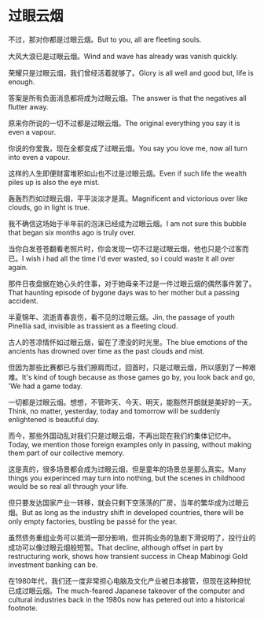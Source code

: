 # 过眼云烟

<p><span class="chinese">不过，那对你都是过眼云烟。</span><span class="english">But to you, all are fleeting souls.</span></p>

<p><span class="chinese">大风大浪已是过眼云烟。</span><span class="english">Wind and wave has already was vanish quickly.</span></p>

<p><span class="chinese">荣耀只是过眼云烟，我们曾经活着就够了。</span><span class="english">Glory is all well and good but, life is enough.</span></p>

<p><span class="chinese">答案是所有负面消息都将成为过眼云烟。</span><span class="english">The answer is that the negatives all flutter away.</span></p>

<p><span class="chinese">原来你所说的一切不过都是过眼云烟。</span><span class="english">The original everything you say it is even a vapour.</span></p>

<p><span class="chinese">你说的你爱我，现在全都变成了过眼云烟。</span><span class="english">You say you love me, now all turn into even a vapour.</span></p>

<p><span class="chinese">这样的人生即便财富堆积如山也不过是过眼云烟。</span><span class="english">Even if such life the wealth piles up is also the eye mist.</span></p>

<p><span class="chinese">轰轰烈烈如过眼云烟，平平淡淡才是真。</span><span class="english">Magnificent and victorious over like clouds, go in light is true.</span></p>

<p><span class="chinese">我不确信这场始于半年前的泡沫已经成为过眼云烟。</span><span class="english">I am not sure this bubble that began six months ago is truly over.</span></p>

<p><span class="chinese">当你白发苍苍翻看老照片时，你会发现一切不过是过眼云烟，他也只是个过客而已。</span><span class="english">I wish i had all the time i'd ever wasted, so i could waste it all over again.</span></p>

<p><span class="chinese">那件日夜盘据在她心头的住事，对于她母亲不过是一件过眼云烟的偶然事件罢了。</span><span class="english">That haunting episode of bygone days was to her mother but a passing accident.</span></p>

<p><span class="chinese">半夏锦年、流逝青春哀伤，看不见的过眼云烟。</span><span class="english">Jin, the passage of youth Pinellia sad, invisible as trassient as a fleeting cloud.</span></p>

<p><span class="chinese">古人的苍凉情怀如过眼云烟，留在了湮没的时光里。</span><span class="english">The blue emotions of the ancients has drowned over time as the past clouds and mist.</span></p>

<p><span class="chinese">但因为那些比赛都已与我们擦肩而过，回首时，只是过眼云烟，所以感到了一种艰难。</span><span class="english">It's kind of tough because as those games go by, you look back and go, 'We had a game today.</span></p>

<p><span class="chinese">一切都是过眼云烟。想想，不管昨天、今天、明天，能豁然开朗就是美好的一天。</span><span class="english">Think, no matter, yesterday, today and tomorrow will be suddenly enlightened is beautiful day.</span></p>

<p><span class="chinese">而今，那些外国动乱对我们只是过眼云烟，不再出现在我们的集体记忆中。</span><span class="english">Today, we mention those foreign examples only in passing, without making them part of our collective memory.</span></p>

<p><span class="chinese">这是真的，很多场景都会成为过眼云烟，但是童年的场景总是那么真实。</span><span class="english">Many things you experinced may turn into nothing, but the scenes in childhood would be so real all through your life.</span></p>

<p><span class="chinese">但只要发达国家产业一转移，就会只剩下空荡荡的厂房，当年的繁华成为过眼云烟。</span><span class="english">But as long as the industry shift in developed countries, there will be only empty factories, bustling be passé for the year.</span></p>

<p><span class="chinese">虽然债务重组业务可以抵消一部分影响，但并购业务的急剧下滑说明了，投行业的成功可以像过眼云烟般短暂。</span><span class="english">That decline, although offset in part by restructuring work, shows how transient success in Cheap Mabinogi Gold investment banking can be.</span></p>

<p><span class="chinese">在1980年代，我们还一度非常担心电脑及文化产业被日本接管，但现在这种担忧已成过眼云烟。</span><span class="english">The much-feared Japanese takeover of the computer and cultural industries back in the 1980s now has petered out into a historical footnote.</span></p>

